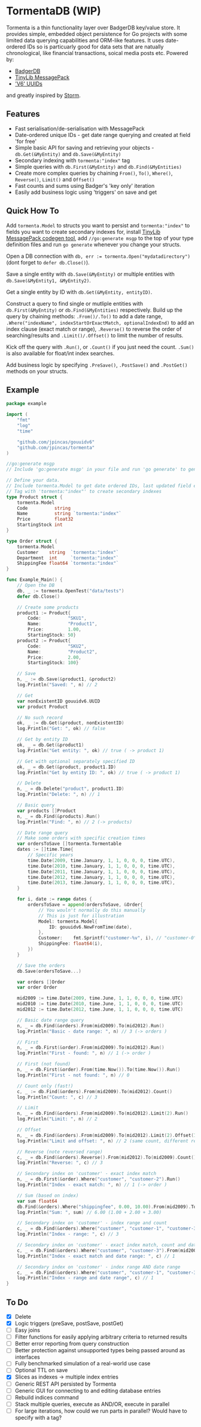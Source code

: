 # TormentaDB (WIP)

Tormenta is a thin functionality layer over BadgerDB key/value store.  It provides simple, embedded object persistence for Go projects with some limited data querying capabilities and ORM-like features.  It uses date-ordered IDs so is particuarly good for data sets that are natually chronological, like financial transactions, soical media posts etc. Powered by:

- [BadgerDB](https://github.com/dgraph-io/badger)
- [TinyLib MessagePack](https://github.com/tinylib/msgp)
- ['V6' UUIDs](https://github.com/bradleypeabody/gouuidv6)
 
and greatly inspired by [Storm](https://github.com/asdine/storm).

## Features

- Fast serialisation/de-serialisation with MessagePack
- Date-ordered unique IDs - get date range querying and created at field 'for free'
- Simple basic API for saving and retrieving your objects - `db.Get(&MyEntity)` and `db.Save(&MyEntity)`
- Secondary indexing with `tormenta:"index"` tag
- Simple queries with `db.First(&MyEntity)` and `db.Find(&MyEntities)`
- Create more complex queries by chaining `From()`, `To()`, `Where()`, `Reverse()`, `Limit()` and `Offset()`
- Fast counts and sums using Badger's 'key only' iteration
- Easily add business logic using 'triggers' on save and get


## Quick How To

Add `tormenta.Model` to structs you want to persist and `tormenta:"index"` to fields you want to create secondary indexes for, install [TinyLib MessagePack codegen tool](https://github.com/tinylib/msgp), add `//go:generate msgp` to the top of your type definition files and run `go generate` whenever you change your structs.

Open a DB connection with `db, err := tormenta.Open("mydatadirectory")` (dont forget to `defer db.Close()`).

Save a single entity with `db.Save(&MyEntity)` or multiple entities with `db.Save(&MyEntity1, &MyEntity2)`.

Get a single entity by ID with `db.Get(&MyEntity, entityID)`.

Construct a query to find single or mutliple entities with `db.First(&MyEntity)` or `db.Find(&MyEntities)` respectively. Build up the query by chaining methods: `.From()/.To()` to add a date range, `.Where("indexName", indexStartOrExactMatch, optionalIndexEnd)` to add an index clause (exact match or range), `.Reverse()` to reverse the order of searching/results and `.Limit()/.Offset()` to limit the number of results.

Kick off the query with `.Run()`, or `.Count()` if you just need the count.  `.Sum()` is also available for float/int index searches.

Add business logic by specifying `.PreSave()`, `.PostSave()` and `.PostGet()` methods on your structs.
	
## Example

```go
package example

import (
	"fmt"
	"log"
	"time"

	"github.com/jpincas/gouuidv6"
	"github.com/jpincas/tormenta"
)

//go:generate msgp
// Include 'go:generate msgp' in your file and run 'go generate' to generate MessagePack marshall/unmarshall methods

// Define your data.
// Include tormenta.Model to get date ordered IDs, last updated field etc
// Tag with 'tormenta:"index"' to create secondary indexes
type Product struct {
	tormenta.Model
	Code          string
	Name          string `tormenta:"index"`
	Price         float32
	StartingStock int
}

type Order struct {
	tormenta.Model
	Customer    string  `tormenta:"index"`
	Department  int     `tormenta:"index"`
	ShippingFee float64 `tormenta:"index"`
}

func Example_Main() {
	// Open the DB
	db, _ := tormenta.OpenTest("data/tests")
	defer db.Close()

	// Create some products
	product1 := Product{
		Code:          "SKU1",
		Name:          "Product1",
		Price:         1.00,
		StartingStock: 50}
	product2 := Product{
		Code:          "SKU2",
		Name:          "Product2",
		Price:         2.00,
		StartingStock: 100}

	// Save
	n, _ := db.Save(&product1, &product2)
	log.Println("Saved: ", n) // 2

	// Get
	var nonExistentID gouuidv6.UUID
	var product Product

	// No such record
	ok, _ := db.Get(&product, nonExistentID)
	log.Println("Get: ", ok) // false

	// Get by entity ID
	ok, _ = db.Get(&product1)
	log.Println("Get entity: ", ok) // true ( -> product 1)

	// Get with optional separately specified ID
	ok, _ = db.Get(&product, product1.ID)
	log.Println("Get by entity ID: ", ok) // true ( -> product 1)

	// Delete
	n, _ = db.Delete("product", product1.ID)
	log.Println("Delete: ", n) // 1

	// Basic query
	var products []Product
	n, _ = db.Find(&products).Run()
	log.Println("Find: ", n) // 2 (-> products)

	// Date range query
	// Make some orders with specific creation times
	var ordersToSave []tormenta.Tormentable
	dates := []time.Time{
		// Specific years
		time.Date(2009, time.January, 1, 1, 0, 0, 0, time.UTC),
		time.Date(2010, time.January, 1, 1, 0, 0, 0, time.UTC),
		time.Date(2011, time.January, 1, 1, 0, 0, 0, time.UTC),
		time.Date(2012, time.January, 1, 1, 0, 0, 0, time.UTC),
		time.Date(2013, time.January, 1, 1, 0, 0, 0, time.UTC),
	}

	for i, date := range dates {
		ordersToSave = append(ordersToSave, &Order{
			// You wouln't normally do this manually
			// This is just for illustration
			Model: tormenta.Model{
				ID: gouuidv6.NewFromTime(date),
			},
			Customer:    fmt.Sprintf("customer-%v", i), // "customer-0", "customer-1"
			ShippingFee: float64(i),
		})
	}

	// Save the orders
	db.Save(ordersToSave...)

	var orders []Order
	var order Order

	mid2009 := time.Date(2009, time.June, 1, 1, 0, 0, 0, time.UTC)
	mid2010 := time.Date(2010, time.June, 1, 1, 0, 0, 0, time.UTC)
	mid2012 := time.Date(2012, time.June, 1, 1, 0, 0, 0, time.UTC)

	// Basic date range query
	n, _ = db.Find(&orders).From(mid2009).To(mid2012).Run()
	log.Println("Basic - date range: ", n) // 3 (-> orders )

	// First
	n, _ = db.First(&order).From(mid2009).To(mid2012).Run()
	log.Println("First - found: ", n) // 1 (-> order )

	// First (not found)
	n, _ = db.First(&order).From(time.Now()).To(time.Now()).Run()
	log.Println("First - not found: ", n) // 0

	// Count only (fast!)
	c, _ := db.Find(&orders).From(mid2009).To(mid2012).Count()
	log.Println("Count: ", c) // 3

	// Limit
	n, _ = db.Find(&orders).From(mid2009).To(mid2012).Limit(2).Run()
	log.Println("Limit: ", n) // 2

	// Offset
	n, _ = db.Find(&orders).From(mid2009).To(mid2012).Limit(2).Offset(1).Run()
	log.Println("Limit and offset: ", n) // 2 (same count, different results)

	// Reverse (note reversed range)
	c, _ = db.Find(&orders).Reverse().From(mid2012).To(mid2009).Count()
	log.Println("Reverse: ", c) // 3

	// Secondary index on 'customer' - exact index match
	n, _ = db.First(&order).Where("customer", "customer-2").Run()
	log.Println("Index - exact match: ", n) // 1 (-> order )

	// Sum (based on index)
	var sum float64
	db.Find(&orders).Where("shippingfee", 0.00, 10.00).From(mid2009).To(mid2012).Sum(&sum)
	log.Println("Sum: ", sum) // 6.00 (1.00 + 2.00 + 3.00)

	// Secondary index on 'customer' - index range and count
	c, _ = db.Find(&orders).Where("customer", "customer-1", "customer-3").Count()
	log.Println("Index - range: ", c) // 3

	// Secondary index on 'customer' - exact index match, count and date range
	c, _ = db.Find(&orders).Where("customer", "customer-3").From(mid2009).To(time.Now()).Count()
	log.Println("Index - exact match and date range: ", c) // 1

	// Secondary index on 'customer' - index range AND date range
	c, _ = db.Find(&orders).Where("customer", "customer-1", "customer-3").From(mid2009).To(mid2010).Count()
	log.Println("Index - range and date range", c) // 1
}
```

## To Do

- [x] Delete
- [x] Logic triggers (preSave, postSave, postGet)
- [ ] Easy joins
- [ ] Filter functions for easily applying arbitrary criteria to returned results
- [ ] Better error reporting from query construction
- [ ] Better protection against unsupported types being passed around as interfaces
- [ ] Fully benchmarked simulation of a real-world use case
- [ ] Optional TTL on save
- [x] Slices as indexes -> multiple index entries
- [ ] Generic REST API persisted by Tormenta
- [ ] Generic GUI for connecting to and editing database entries
- [ ] Rebuild indices command
- [ ] Stack multiple queries, execute as AND/OR, execute in parallel
- [ ] For large iterations, how could we run parts in parallel? Would have to specify with a tag?